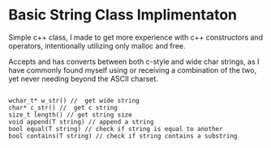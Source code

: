 Basic String Class Implimentaton 
====================

Simple c++ class, I made to get more experience with c++ constructors and operators,
intentionally utilizing only malloc and free.

Accepts and has converts between both c-style and wide char strings, as I have commonly found myself using or receiving a combination of the two,
yet never needing beyond the ASCII charset.

<pre><code>
wchar_t* w_str() //  get wide string
char* c_str() //  get c string
size_t length() // get string size
void append(T string) // append a string
bool equal(T string) // check if string is equal to another
bool contains(T string) // check if string contains a substring
</code></pre>


